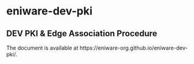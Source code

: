 # eniware-dev-pki
<h2>DEV PKI &amp; Edge Association Procedure</h2>
The document is available at https://eniware-org.github.io/eniware-dev-pki/. 
